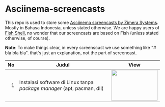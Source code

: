 # Asciinema-screencasts

This repo is used to store some [Asciinema screencasts by Zimera Systems](https://asciinema.org/~zimera). Mostly in Bahasa Indonesia, unless stated otherwise. We are happy users of [Fish Shell](https://www.fishshell.com), no wonder that our screencasts are based on Fish (unless stated otherwise, of course).

**Note**: To make things clear, in every screenscast we use something like "# bla bla bla". that's just an explanation, not the part of screencast.

No | Judul | View
---:| --- | ---
1 | Instalasi software di Linux tanpa *package manager* (apt, pacman, dll) | <a href="https://asciinema.org/a/407327" target="_blank"><img src="https://asciinema.org/a/407327.svg" width="150" height="100" /></a>
